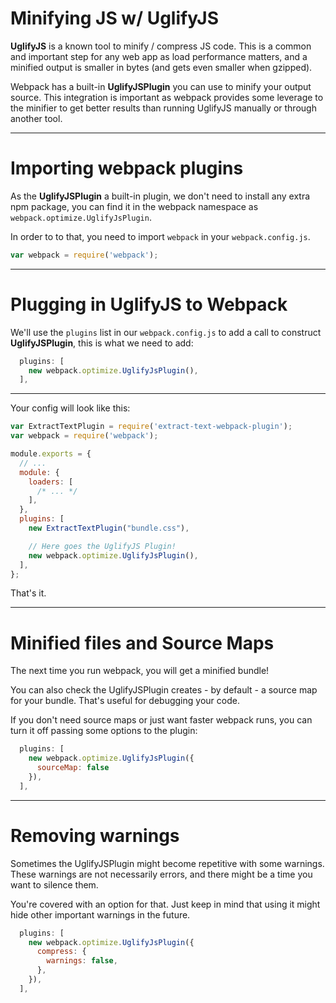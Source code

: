 # Minifying JS w/ UglifyJS

__UglifyJS__ is a known tool to minify / compress JS code. This is a common and important step for any web app as load performance matters, and a minified output is smaller in bytes (and gets even smaller when gzipped).

Webpack has a built-in __UglifyJSPlugin__ you can use to minify your output source. This integration is important as webpack provides some leverage to the minifier to get better results than running UglifyJS manually or through another tool.

---

# Importing webpack plugins

As the __UglifyJSPlugin__ a built-in plugin, we don't need to install any extra npm package, you can find it in the webpack namespace as `webpack.optimize.UglifyJsPlugin`.

In order to to that, you need to import `webpack` in your `webpack.config.js`.

```js
var webpack = require('webpack');
```

---

# Plugging in UglifyJS to Webpack

We'll use the `plugins` list in our `webpack.config.js` to add a call to construct __UglifyJSPlugin__, this is what we need to add:

```js
  plugins: [
    new webpack.optimize.UglifyJsPlugin(),
  ],
```

---

Your config will look like this:

```js
var ExtractTextPlugin = require('extract-text-webpack-plugin');
var webpack = require('webpack');

module.exports = {
  // ...
  module: {
    loaders: [
      /* ... */
    ],
  },
  plugins: [
    new ExtractTextPlugin("bundle.css"),

    // Here goes the UglifyJS Plugin!
    new webpack.optimize.UglifyJsPlugin(),
  ],
};
```

That's it.

---

# Minified files and Source Maps

The next time you run webpack, you will get a minified bundle!

You can also check the UglifyJSPlugin creates - by default - a source map for your bundle. That's useful for debugging your code.

If you don't need source maps or just want faster webpack runs, you can turn it off passing some options to the plugin:

```js
  plugins: [
    new webpack.optimize.UglifyJsPlugin({
      sourceMap: false
    }),
  ],
```

---

# Removing warnings

Sometimes the UglifyJSPlugin might become repetitive with some warnings. These warnings
are not necessarily errors, and there might be a time you want to silence them.

You're covered with an option for that. Just keep in mind that using it might hide other important warnings in the future.

```js
  plugins: [
    new webpack.optimize.UglifyJsPlugin({
      compress: {
        warnings: false,
      },
    }),
  ],
```
